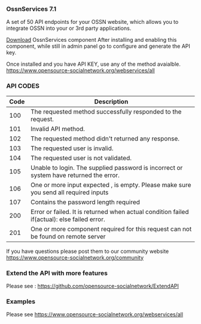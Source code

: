 ### OssnServices 7.1
A set of 50 API endpoints for your OSSN website, which allows you to integrate OSSN into your or 3rd party applications. 

[Download](https://github.com/opensource-socialnetwork/OssnServices/archive/master.zip "Download") OssnServices component After installing and enabling this component, while still in admin panel go to configure and generate the API key. 

Once installed and you have API KEY, use any of the method avaialble. https://www.opensource-socialnetwork.org/webservices/all

### API CODES

Code   | Description
------------ | -------------
100 | The requested method successfully responded to the request.
101 | Invalid API method.
102 | The requested method didn't returned any response.
103 | The requested user is invalid.
104 | The requested user is not validated.
105 | Unable to login. The supplied password is incorrect or system have returned the error.
106 | One or more input expected , is empty. Please make sure you send all required inputs
107 | Contains the password length required 
200 | Error or failed.  It is returned when actual condition failed if(actual): else failed error.
201 | One or more component required for this request can not be found on remote server

If you have questions please post them to our community website https://www.opensource-socialnetwork.org/community

### Extend the API with more features
Please see : https://github.com/opensource-socialnetwork/ExtendAPI

### Examples
Please see https://www.opensource-socialnetwork.org/webservices/all
